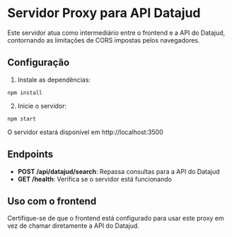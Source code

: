 
# Servidor Proxy para API Datajud

Este servidor atua como intermediário entre o frontend e a API do Datajud, contornando as limitações de CORS impostas pelos navegadores.

## Configuração

1. Instale as dependências:
```
npm install
```

2. Inicie o servidor:
```
npm start
```

O servidor estará disponível em http://localhost:3500

## Endpoints

- **POST /api/datajud/search**: Repassa consultas para a API do Datajud
- **GET /health**: Verifica se o servidor está funcionando

## Uso com o frontend

Certifique-se de que o frontend está configurado para usar este proxy em vez de chamar diretamente a API do Datajud.
